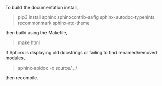 To build the documentation install,

> pip3 install sphinx sphinxcontrib-aafig sphinx-autodoc-typehints recommonmark sphinx-rtd-theme

then build using the Makefile,

> make html

If Sphinx is displaying old docstrings or failing to find renamed/removed modules,

> sphinx-apidoc -o source/ ../

then recompile.
